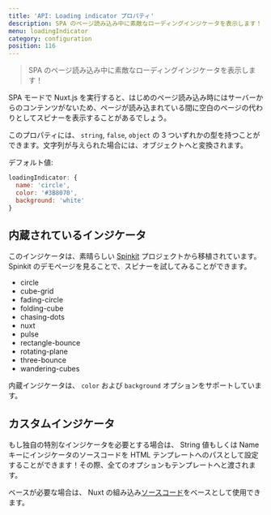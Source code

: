 ```yaml
---
title: 'API: Loading indicator プロパティ'
description: SPA のページ読み込み中に素敵なローディングインジケータを表示します！
menu: loadingIndicator
category: configuration
position: 116
---
```


> SPA のページ読み込み中に素敵なローディングインジケータを表示します！

SPA モードで Nuxt.js を実行すると、はじめのページ読み込み時にはサーバーからのコンテンツがないため、ページが読み込まれている間に空白のページの代わりとしてスピナーを表示することがあるでしょう。

このプロパティには、 `string`, `false`, `object` の 3 ついずれかの型を持つことができます。文字列が与えられた場合には、オブジェクトへと変換されます。

デフォルト値:

```js
loadingIndicator: {
  name: 'circle',
  color: '#3B8070',
  background: 'white'
}
```

## 内蔵されているインジケータ

このインジケータは、素晴らしい [Spinkit](http://tobiasahlin.com/spinkit) プロジェクトから移植されています。 Spinkit のデモページを見ることで、スピナーを試してみることができます。

- circle
- cube-grid
- fading-circle
- folding-cube
- chasing-dots
- nuxt
- pulse
- rectangle-bounce
- rotating-plane
- three-bounce
- wandering-cubes

内蔵インジケータは、 `color` および `background` オプションをサポートしています。

## カスタムインジケータ

もし独自の特別なインジケータを必要とする場合は、 String 値もしくは Name キーにインジケータのソースコードを HTML テンプレートへのパスとして設定することができます！その際、全てのオプションもテンプレートへと渡されます。

ベースが必要な場合は、 Nuxt の組み込み[ソースコード](https://github.com/nuxt/nuxt.js/tree/dev/packages/vue-app/template/views/loading)をベースとして使用できます。

